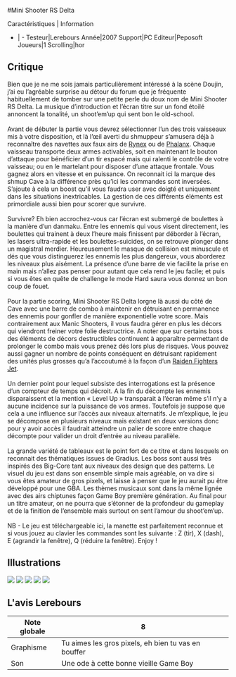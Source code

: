 #Mini Shooter RS Delta

Caractéristiques | Information
- | -
Testeur|Lerebours
Année|2007
Support|PC
Editeur|Peposoft
Joueurs|1
Scrolling|hor

## Critique
Bien que je ne me sois jamais particulièrement intéressé à la scène Doujin, j’ai eu l’agréable surprise au détour du forum que je fréquente habituellement de tomber sur une petite perle du doux nom de Mini Shooter RS Delta. La musique d’introduction et l’écran titre sur un fond étoilé annoncent la tonalité, un shoot’em’up qui sent bon le old-school.<br/><br/>Avant de débuter la partie vous devrez sélectionner l’un des trois vaisseaux mis à votre disposition, et là l’œil averti du shmuppeur s’amusera déjà à reconnaître des navettes aux faux airs de <a href="index.php?page=fiche&id=275">Rynex</a> ou de <a href="index.php?page=fiche&id=732">Phalanx</a>. Chaque vaisseau transporte deux armes activables, soit en maintenant le bouton d’attaque pour bénéficier d’un tir espacé mais qui ralenti le contrôle de votre vaisseau; ou en le martelant pour disposer d’une attaque frontale. Vous gagnez alors en vitesse et en puissance. On reconnait ici la marque des shmup Cave à la différence près qu’ici les commandes sont inversées. S’ajoute à cela un boost qu’il vous faudra user avec doigté et uniquement dans les situations inextricables. La gestion de ces différents éléments est primordiale aussi bien pour scorer que survivre.<br/><br/>Survivre? Eh bien accrochez-vous car l’écran est submergé de boulettes à la manière d’un danmaku. Entre les ennemis qui vous visent directement, les boulettes qui trainent à deux l’heure mais finissent par déborder à l’écran, les lasers ultra-rapide et les boulettes-suicides, on se retrouve plonger dans un magistral merdier. Heureusement le masque de collision est minuscule et dés que vous distinguerez les ennemis les plus dangereux, vous aborderez les niveaux plus aisément. La présence d’une barre de vie facilite la prise en main mais n’allez pas penser pour autant que cela rend le jeu facile; et puis si vous êtes en quête de challenge le mode Hard saura vous donnez un bon coup de fouet.<br/><br/>Pour la partie scoring, Mini Shooter RS Delta lorgne là aussi du côté de Cave avec une barre de combo à maintenir en détruisant en permanence des ennemis pour gonfler de manière exponentielle votre score. Mais contrairement aux Manic Shooters, il vous faudra gérer en plus les décors qui viendront freiner votre folie destructrice. A noter que sur certains boss des éléments de décors destructibles continuent à apparaître permettant de prolonger le combo mais vous prenez dés lors plus de risques. Vous pouvez aussi gagner un nombre de points conséquent en détruisant rapidement des unités plus grosses qu’a l’accoutumé à la façon d’un <a href="index.php?page=fiche&id=814">Raiden Fighters Jet</a>.<br/><br/>Un dernier point pour lequel subsiste des interrogations est la présence d’un compteur de temps qui décroit. A la fin du décompte les ennemis disparaissent et la mention « Level Up » transparait à l’écran même s’il n’y a aucune incidence sur la puissance de vos armes. Toutefois je suppose que cela a une influence sur l’accès aux niveaux alternatifs. Je m’explique, le jeu se décompose en plusieurs niveaux mais existant en deux versions donc pour y avoir accès il faudrait atteindre un palier de score entre chaque décompte pour valider un droit d’entrée au niveau parallèle. <br/><br/>La grande variété de tableaux est le point fort de ce titre et dans lesquels on reconnait des thématiques issues de Gradius. Les boss sont aussi très inspirés des Big-Core tant aux niveaux des design que des patterns. Le visuel du jeu est dans son ensemble simple mais agréable, on va dire si vous êtes amateur de gros pixels, et laisse à penser que le jeu aurait pu être développé pour une GBA. Les thèmes musicaux sont dans la même lignée avec des airs chiptunes façon Game Boy première génération. Au final pour un titre amateur, on ne pourra que s’étonner de la profondeur du gameplay et de la finition de l’ensemble mais surtout on sent l’amour du shoot’em’up.<br/><br/>NB - Le jeu est téléchargeable ici, la manette est parfaitement reconnue et si vous jouez au clavier les commandes sont les suivante : Z (tir), X (dash), E (agrandir la fenêtre), Q (réduire la fenêtre). Enjoy !

## Illustrations
![](http://www.shmup.com/images/thumbs/img_fiche_1_1516.jpg)
![](http://www.shmup.com/images/thumbs/img_fiche_2_1516.jpg)
![](http://www.shmup.com/images/thumbs/img_fiche_3_1516.jpg)
![](http://www.shmup.com/images/thumbs/img_fiche_4_1516.jpg)
![](http://www.shmup.com/images/thumbs/)

## L'avis Lerebours
Note globale|8
-|-
Graphisme|Tu aimes les gros pixels, eh bien tu vas en bouffer
Son|Une ode à cette bonne vieille Game Boy

